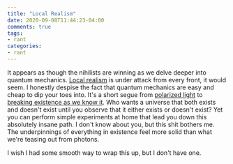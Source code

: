 ```yaml
---
title: "Local Realism"
date: 2020-09-08T11:44:23-04:00
comments: true
tags:
- rant
categories:
- rant
---
```


It appears as though the nihilists are winning as we delve deeper into quantum mechanics. [Local realism](https://phys.org/news/2017-07-probability-quantum-world-local-realism.html) is under attack from every front, it would seem. I honestly despise the fact that quantum mechanics are easy and cheap to dip your toes into. It's a short segue from [polarized light](https://en.wikiversity.org/wiki/Bell%27s_theorem/Introduction#Polarized_light_and_photons) to [breaking existence as we know it](https://en.wikipedia.org/wiki/EPR_paradox#The_paradox). Who wants a universe that both exists and doesn't exist until you observe that it either exists or doesn't exist? Yet you can perform simple experiments at home that lead you down this absolutely insane path. I don't know about you, but this shit bothers me. The underpinnings of everything in existence feel more solid than what we're teasing out from photons.

I wish I had some smooth way to wrap this up, but I don't have one.
